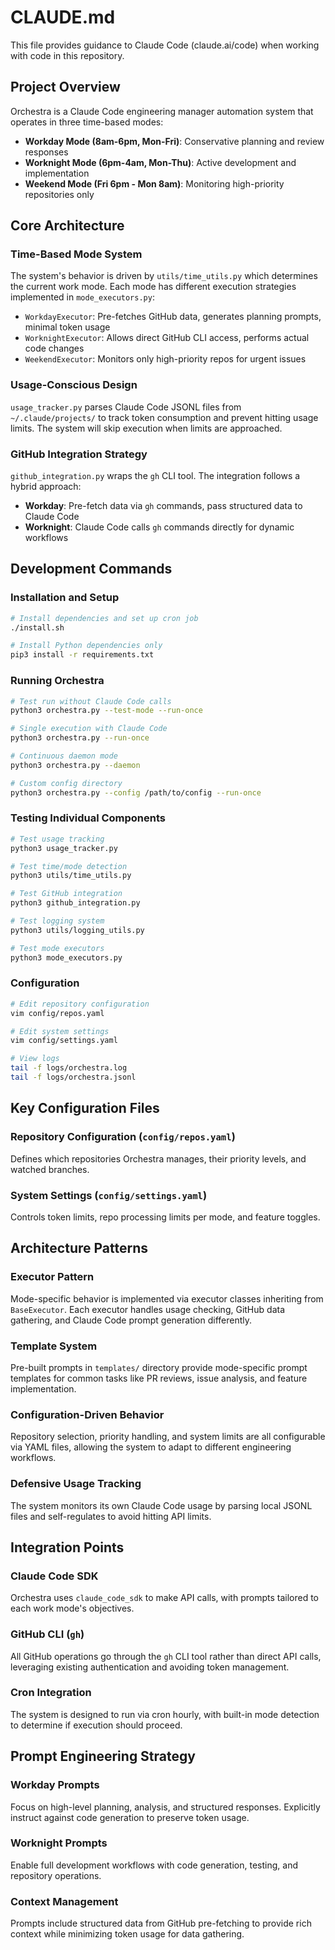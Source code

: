 # CLAUDE.md

This file provides guidance to Claude Code (claude.ai/code) when working with code in this repository.

## Project Overview

Orchestra is a Claude Code engineering manager automation system that operates in three time-based modes:
- **Workday Mode (8am-6pm, Mon-Fri)**: Conservative planning and review responses
- **Worknight Mode (6pm-4am, Mon-Thu)**: Active development and implementation
- **Weekend Mode (Fri 6pm - Mon 8am)**: Monitoring high-priority repositories only

## Core Architecture

### Time-Based Mode System
The system's behavior is driven by `utils/time_utils.py` which determines the current work mode. Each mode has different execution strategies implemented in `mode_executors.py`:

- `WorkdayExecutor`: Pre-fetches GitHub data, generates planning prompts, minimal token usage
- `WorknightExecutor`: Allows direct GitHub CLI access, performs actual code changes
- `WeekendExecutor`: Monitors only high-priority repos for urgent issues

### Usage-Conscious Design
`usage_tracker.py` parses Claude Code JSONL files from `~/.claude/projects/` to track token consumption and prevent hitting usage limits. The system will skip execution when limits are approached.

### GitHub Integration Strategy
`github_integration.py` wraps the `gh` CLI tool. The integration follows a hybrid approach:
- **Workday**: Pre-fetch data via `gh` commands, pass structured data to Claude Code
- **Worknight**: Claude Code calls `gh` commands directly for dynamic workflows

## Development Commands

### Installation and Setup
```bash
# Install dependencies and set up cron job
./install.sh

# Install Python dependencies only
pip3 install -r requirements.txt
```

### Running Orchestra
```bash
# Test run without Claude Code calls
python3 orchestra.py --test-mode --run-once

# Single execution with Claude Code
python3 orchestra.py --run-once

# Continuous daemon mode
python3 orchestra.py --daemon

# Custom config directory
python3 orchestra.py --config /path/to/config --run-once
```

### Testing Individual Components
```bash
# Test usage tracking
python3 usage_tracker.py

# Test time/mode detection
python3 utils/time_utils.py

# Test GitHub integration
python3 github_integration.py

# Test logging system
python3 utils/logging_utils.py

# Test mode executors
python3 mode_executors.py
```

### Configuration
```bash
# Edit repository configuration
vim config/repos.yaml

# Edit system settings
vim config/settings.yaml

# View logs
tail -f logs/orchestra.log
tail -f logs/orchestra.jsonl
```

## Key Configuration Files

### Repository Configuration (`config/repos.yaml`)
Defines which repositories Orchestra manages, their priority levels, and watched branches.

### System Settings (`config/settings.yaml`)
Controls token limits, repo processing limits per mode, and feature toggles.

## Architecture Patterns

### Executor Pattern
Mode-specific behavior is implemented via executor classes inheriting from `BaseExecutor`. Each executor handles usage checking, GitHub data gathering, and Claude Code prompt generation differently.

### Template System
Pre-built prompts in `templates/` directory provide mode-specific prompt templates for common tasks like PR reviews, issue analysis, and feature implementation.

### Configuration-Driven Behavior
Repository selection, priority handling, and system limits are all configurable via YAML files, allowing the system to adapt to different engineering workflows.

### Defensive Usage Tracking
The system monitors its own Claude Code usage by parsing local JSONL files and self-regulates to avoid hitting API limits.

## Integration Points

### Claude Code SDK
Orchestra uses `claude_code_sdk` to make API calls, with prompts tailored to each work mode's objectives.

### GitHub CLI (`gh`)
All GitHub operations go through the `gh` CLI tool rather than direct API calls, leveraging existing authentication and avoiding token management.

### Cron Integration
The system is designed to run via cron hourly, with built-in mode detection to determine if execution should proceed.

## Prompt Engineering Strategy

### Workday Prompts
Focus on high-level planning, analysis, and structured responses. Explicitly instruct against code generation to preserve token usage.

### Worknight Prompts
Enable full development workflows with code generation, testing, and repository operations.

### Context Management
Prompts include structured data from GitHub pre-fetching to provide rich context while minimizing token usage for data gathering.